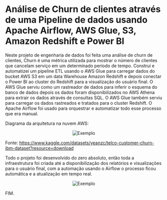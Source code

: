 # Análise de Churn de clientes através de uma Pipeline de dados usando Apache Airflow, AWS Glue, S3, Amazon Redshift e Power BI

Neste projeto de engenharia de dados foi feita uma análise de churn de clientes, Churn é uma métrica utilizada para mostrar o número de clientes que cancelam serviço em um determinado período de tempo.
Construí e automatizei um pipeline ETL usando o AWS Glue para carregar dados do bucket AWS S3 em um data Warehouse Amazon Redshift e depois conectar o Power BI ao cluster do Redshift para a visualização do usuário final. O AWS Glue serviu como um rastreador de dados para inferir o esquema do banco de dados depois os dados foram disponibilizados no AWS Athena para extrair os dados através de consultas SQL. O AWS Glue também serviu para carregar os dados rastreados e tratados para o cluster Redshift. O Apache Airflow foi usado para orquestrar e automatizar todo esse processo que era manual.

Diagrama da arquitetura na nuvem AWS:
<div align="center">
  <img src="https://github.com/CamilaDeAlm/Customer-Churn-Analysis-through-a-Data-Pipeline-using-Airflow-AWS-Glue-S3-Redshift-and-Power-BI/blob/main/folder/Captura%20de%20tela%202024-07-28%20101638.png" alt="Exemplo" width="largura" height="altura">
</div>

Fonte: https://www.kaggle.com/datasets/yeanzc/telco-customer-churn-ibm-dataset?resource=download

Todo o projeto foi desenvolvido do zero absoluto, então toda a infraestrutura foi criada até a disponibilização dos relatórios e visualizações
para o usuário final, com a automação usando o Airflow o processo ficou automática e a atualização em tempo real.

<div align="center">
  <img src="https://github.com/CamilaDeAlm/Customer-Churn-Analysis-through-a-Data-Pipeline-using-Airflow-AWS-Glue-S3-Redshift-and-Power-BI/blob/main/Captura%20de%20tela%202024-07-28%20102109.png" alt="Exemplo" width="largura" height="altura">
</div>

FIM.

